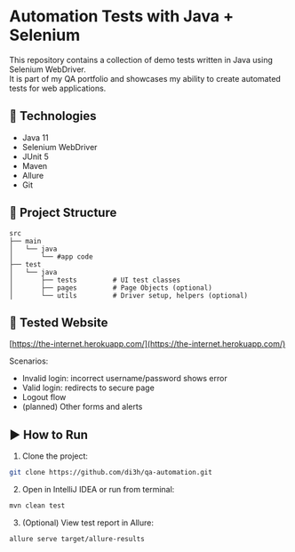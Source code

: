 # Automation Tests with Java + Selenium

This repository contains a collection of demo tests written in Java using Selenium WebDriver.  
It is part of my QA portfolio and showcases my ability to create automated tests for web applications.

## 📌 Technologies

- Java 11
- Selenium WebDriver
- JUnit 5
- Maven
- Allure
- Git

## 📁 Project Structure

```
src
├── main
│   └── java
│       └── #app code
├── test
│   └── java
│       ├── tests         # UI test classes
│       ├── pages         # Page Objects (optional)
│       └── utils         # Driver setup, helpers (optional)
```



## 🧪 Tested Website

[https://the-internet.herokuapp.com/](https://the-internet.herokuapp.com/)

Scenarios:
- Invalid login: incorrect username/password shows error
- Valid login: redirects to secure page
- Logout flow
- (planned) Other forms and alerts

## ▶️ How to Run

1. Clone the project:
```bash
git clone https://github.com/di3h/qa-automation.git
```
2. Open in IntelliJ IDEA or run from terminal:
```bash
mvn clean test
```
3. (Optional) View test report in Allure:
```bash
allure serve target/allure-results
```
